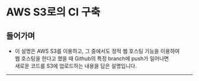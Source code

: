 <h1>AWS S3로의 CI 구축</h1>

<h2>들어가며</h2>

- 이 설명은 AWS S3를 이용하고, 그 중에서도 정적 웹 호스팅 기능을 이용하여  
 웹 호스팅을 한다고 했을 때 Github의 특정 branch에 push가 일어나면  
 새로운 코드를 S3에 업로드하는 내용을 담은 설명입니다.
<hr/>
